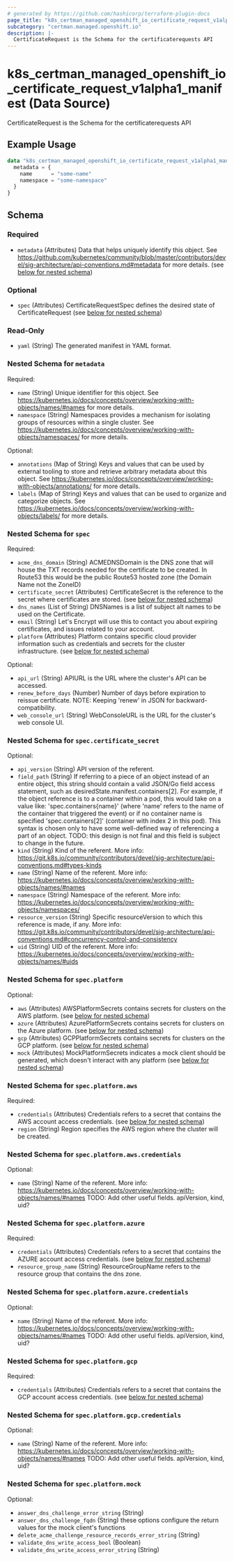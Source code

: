 ```yaml
---
# generated by https://github.com/hashicorp/terraform-plugin-docs
page_title: "k8s_certman_managed_openshift_io_certificate_request_v1alpha1_manifest Data Source - terraform-provider-k8s"
subcategory: "certman.managed.openshift.io"
description: |-
  CertificateRequest is the Schema for the certificaterequests API
---
```


# k8s_certman_managed_openshift_io_certificate_request_v1alpha1_manifest (Data Source)

CertificateRequest is the Schema for the certificaterequests API

## Example Usage

```terraform
data "k8s_certman_managed_openshift_io_certificate_request_v1alpha1_manifest" "example" {
  metadata = {
    name      = "some-name"
    namespace = "some-namespace"
  }
}
```

<!-- schema generated by tfplugindocs -->
## Schema

### Required

- `metadata` (Attributes) Data that helps uniquely identify this object. See https://github.com/kubernetes/community/blob/master/contributors/devel/sig-architecture/api-conventions.md#metadata for more details. (see [below for nested schema](#nestedatt--metadata))

### Optional

- `spec` (Attributes) CertificateRequestSpec defines the desired state of CertificateRequest (see [below for nested schema](#nestedatt--spec))

### Read-Only

- `yaml` (String) The generated manifest in YAML format.

<a id="nestedatt--metadata"></a>
### Nested Schema for `metadata`

Required:

- `name` (String) Unique identifier for this object. See https://kubernetes.io/docs/concepts/overview/working-with-objects/names/#names for more details.
- `namespace` (String) Namespaces provides a mechanism for isolating groups of resources within a single cluster. See https://kubernetes.io/docs/concepts/overview/working-with-objects/namespaces/ for more details.

Optional:

- `annotations` (Map of String) Keys and values that can be used by external tooling to store and retrieve arbitrary metadata about this object. See https://kubernetes.io/docs/concepts/overview/working-with-objects/annotations/ for more details.
- `labels` (Map of String) Keys and values that can be used to organize and categorize objects. See https://kubernetes.io/docs/concepts/overview/working-with-objects/labels/ for more details.


<a id="nestedatt--spec"></a>
### Nested Schema for `spec`

Required:

- `acme_dns_domain` (String) ACMEDNSDomain is the DNS zone that will house the TXT records needed for the certificate to be created. In Route53 this would be the public Route53 hosted zone (the Domain Name not the ZoneID)
- `certificate_secret` (Attributes) CertificateSecret is the reference to the secret where certificates are stored. (see [below for nested schema](#nestedatt--spec--certificate_secret))
- `dns_names` (List of String) DNSNames is a list of subject alt names to be used on the Certificate.
- `email` (String) Let's Encrypt will use this to contact you about expiring certificates, and issues related to your account.
- `platform` (Attributes) Platform contains specific cloud provider information such as credentials and secrets for the cluster infrastructure. (see [below for nested schema](#nestedatt--spec--platform))

Optional:

- `api_url` (String) APIURL is the URL where the cluster's API can be accessed.
- `renew_before_days` (Number) Number of days before expiration to reissue certificate. NOTE: Keeping 'renew' in JSON for backward-compatibility.
- `web_console_url` (String) WebConsoleURL is the URL for the cluster's web console UI.

<a id="nestedatt--spec--certificate_secret"></a>
### Nested Schema for `spec.certificate_secret`

Optional:

- `api_version` (String) API version of the referent.
- `field_path` (String) If referring to a piece of an object instead of an entire object, this string should contain a valid JSON/Go field access statement, such as desiredState.manifest.containers[2]. For example, if the object reference is to a container within a pod, this would take on a value like: 'spec.containers{name}' (where 'name' refers to the name of the container that triggered the event) or if no container name is specified 'spec.containers[2]' (container with index 2 in this pod). This syntax is chosen only to have some well-defined way of referencing a part of an object. TODO: this design is not final and this field is subject to change in the future.
- `kind` (String) Kind of the referent. More info: https://git.k8s.io/community/contributors/devel/sig-architecture/api-conventions.md#types-kinds
- `name` (String) Name of the referent. More info: https://kubernetes.io/docs/concepts/overview/working-with-objects/names/#names
- `namespace` (String) Namespace of the referent. More info: https://kubernetes.io/docs/concepts/overview/working-with-objects/namespaces/
- `resource_version` (String) Specific resourceVersion to which this reference is made, if any. More info: https://git.k8s.io/community/contributors/devel/sig-architecture/api-conventions.md#concurrency-control-and-consistency
- `uid` (String) UID of the referent. More info: https://kubernetes.io/docs/concepts/overview/working-with-objects/names/#uids


<a id="nestedatt--spec--platform"></a>
### Nested Schema for `spec.platform`

Optional:

- `aws` (Attributes) AWSPlatformSecrets contains secrets for clusters on the AWS platform. (see [below for nested schema](#nestedatt--spec--platform--aws))
- `azure` (Attributes) AzurePlatformSecrets contains secrets for clusters on the Azure platform. (see [below for nested schema](#nestedatt--spec--platform--azure))
- `gcp` (Attributes) GCPPlatformSecrets contains secrets for clusters on the GCP platform. (see [below for nested schema](#nestedatt--spec--platform--gcp))
- `mock` (Attributes) MockPlatformSecrets indicates a mock client should be generated, which doesn't interact with any platform (see [below for nested schema](#nestedatt--spec--platform--mock))

<a id="nestedatt--spec--platform--aws"></a>
### Nested Schema for `spec.platform.aws`

Required:

- `credentials` (Attributes) Credentials refers to a secret that contains the AWS account access credentials. (see [below for nested schema](#nestedatt--spec--platform--aws--credentials))
- `region` (String) Region specifies the AWS region where the cluster will be created.

<a id="nestedatt--spec--platform--aws--credentials"></a>
### Nested Schema for `spec.platform.aws.credentials`

Optional:

- `name` (String) Name of the referent. More info: https://kubernetes.io/docs/concepts/overview/working-with-objects/names/#names TODO: Add other useful fields. apiVersion, kind, uid?



<a id="nestedatt--spec--platform--azure"></a>
### Nested Schema for `spec.platform.azure`

Required:

- `credentials` (Attributes) Credentials refers to a secret that contains the AZURE account access credentials. (see [below for nested schema](#nestedatt--spec--platform--azure--credentials))
- `resource_group_name` (String) ResourceGroupName refers to the resource group that contains the dns zone.

<a id="nestedatt--spec--platform--azure--credentials"></a>
### Nested Schema for `spec.platform.azure.credentials`

Optional:

- `name` (String) Name of the referent. More info: https://kubernetes.io/docs/concepts/overview/working-with-objects/names/#names TODO: Add other useful fields. apiVersion, kind, uid?



<a id="nestedatt--spec--platform--gcp"></a>
### Nested Schema for `spec.platform.gcp`

Required:

- `credentials` (Attributes) Credentials refers to a secret that contains the GCP account access credentials. (see [below for nested schema](#nestedatt--spec--platform--gcp--credentials))

<a id="nestedatt--spec--platform--gcp--credentials"></a>
### Nested Schema for `spec.platform.gcp.credentials`

Optional:

- `name` (String) Name of the referent. More info: https://kubernetes.io/docs/concepts/overview/working-with-objects/names/#names TODO: Add other useful fields. apiVersion, kind, uid?



<a id="nestedatt--spec--platform--mock"></a>
### Nested Schema for `spec.platform.mock`

Optional:

- `answer_dns_challenge_error_string` (String)
- `answer_dns_challenge_fqdn` (String) these options configure the return values for the mock client's functions
- `delete_acme_challenge_resource_records_error_string` (String)
- `validate_dns_write_access_bool` (Boolean)
- `validate_dns_write_access_error_string` (String)
